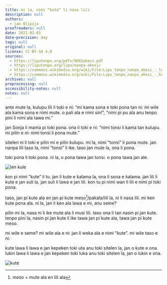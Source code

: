 ```yaml
---
title: mi la, nimi “kute” li nasa lili
description: null
authors:
  - jan Olipija
proofreaders: null
date: 2021-02-01
date-precision: day
tags: null
original: null
license: CC-BY-SA 4.0
sources:
  - https://liputenpo.org/pdfs/0001akesi.pdf
  - https://liputenpo.org/lipu/nanpa-akesi/
  - https://commons.wikimedia.org/wiki/File:Lipu_tenpo_nanpa_akesi_-_len_kule.png
  - https://commons.wikimedia.org/wiki/File:Lipu_tenpo_nanpa_akesi_-_kute.png
archives: null
preprocessing: null
accessibility-notes: null
notes: null
---
```


ante mute la, kulupu lili li toki e ni: “mi kama sona e toki pona tan ni: mi wile ala kama sona e nimi mute. o pali ala e nimi sin!”, “nimi pi pu ala anu tenpo pini li nimi ala tawa mi.”

jan Sonja li mama pi toki pona. ona li toki e ni: “nimi tonsi li kama tan kulupu. mi pilin e ni: nimi tonsi li pona mute.”

sitelen ni li toki e pilin mi e pilin kulupu. mi la, nimi “tonsi” li pona mute. jan nanpa lili taso la, nimi “tonsi” li ike. taso jan mute la, ona li pona.

toki pona li toki pona. ni la, o pona tawa jan tonsi. o pona tawa jan ale.

![len kule](https://upload.wikimedia.org/wikipedia/commons/0/08/Lipu_tenpo_nanpa_akesi_-_len_kule.png)

kon pi nimi “kute” li tu. jan li kute e kalama la, ona li sona e kalama. jan lili li kute e jan suli la, jan suli li lawa e jan lili. kon tu pi nimi wan li lili e nimi pi toki pona.

taso, jan pi kute ala en jan pi kute meso[^1]/pakala/lili la, ni li nasa lili. mi ken kute pona ala. ni la, jan li ken ala lawa e mi, anu seme?

pilin mi la, nasa ni li ike mute ala li musi lili. taso ona li tan nasin pi jan kute. tenpo pini la, nasin pi jan kute li ike tawa jan pi kute ala, tawa jan pi kute meso.

mi wile e seme? mi wile ala e ni: jan li weka ala e nimi “kute”. mi wile taso e ni:

kute lawa li lawa e jan kepeken toki uta anu toki sitelen la, jan o kute e ona. lukin lawa li lawa e jan kepeken toki luka anu toki sitelen la, jan o lukin e ona.

![kute](https://upload.wikimedia.org/wikipedia/commons/a/aa/Lipu_tenpo_nanpa_akesi_-_kute.png)

[^1]: meso = mute ala en lili ala